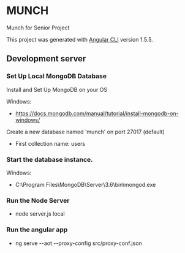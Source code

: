 # MUNCH

Munch for Senior Project

This project was generated with [Angular CLI](https://github.com/angular/angular-cli) version 1.5.5.

## Development server

### Set Up Local MongoDB Database

Install and Set Up MongoDB on your OS

Windows: 
- https://docs.mongodb.com/manual/tutorial/install-mongodb-on-windows/

Create a new database named 'munch' on port 27017 (default)

- First collection name: users

### Start the database instance.

Windows: 
- C:\Program Files\MongoDB\Server\3.6\bin\mongod.exe

### Run the Node Server

- node server.js local

### Run the angular app
- ng serve --aot --proxy-config src/proxy-conf.json 

